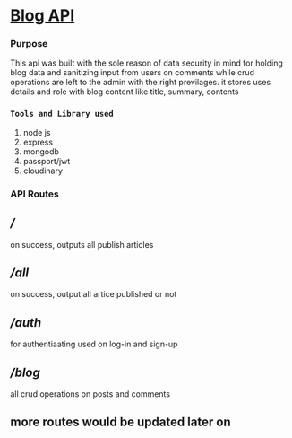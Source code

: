 # [Blog API](https://blog-api-erose.up.railway.app/)

### Purpose
This api was built with the sole reason of data security in mind for holding blog data and sanitizing input from users on comments while crud operations are left to the admin with the right previlages. it stores uses details and role with blog content like title, summary, contents 

### `Tools and Library used`
<ol>
<li>node js</li>
<li> express </li>
<li> mongodb</li>
<li> passport/jwt</li>
<li>cloudinary </li>
</ol>

### API Routes
## */*
 on success, outputs all publish articles 
 
## */all*
on success, output all artice published or not 

## */auth*
for authentiaating used on log-in and sign-up 

## */blog*
all crud operations on posts and comments 

## more routes would be updated later on 
